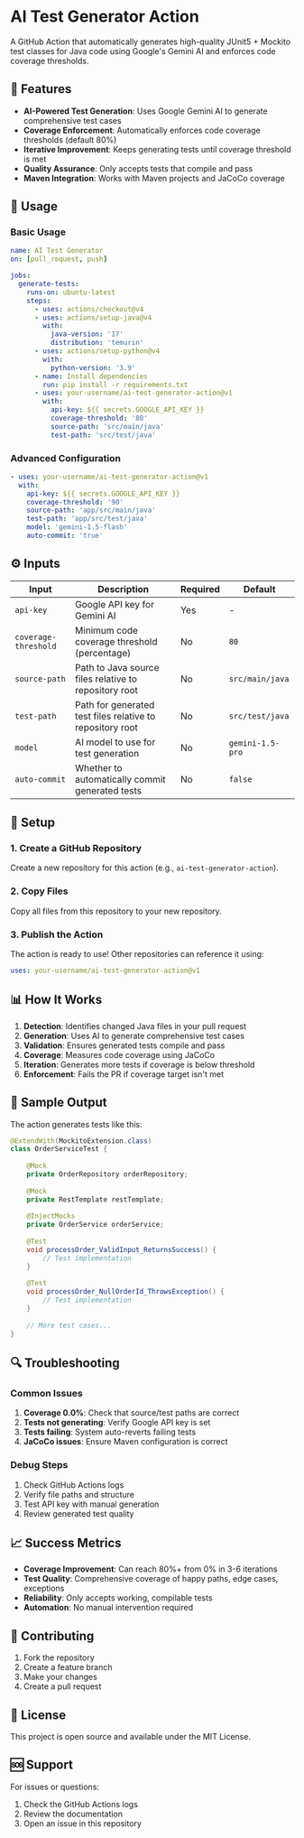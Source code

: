 # AI Test Generator Action

A GitHub Action that automatically generates high-quality JUnit5 + Mockito test classes for Java code using Google's Gemini AI and enforces code coverage thresholds.

## 🚀 Features

- **AI-Powered Test Generation**: Uses Google Gemini AI to generate comprehensive test cases
- **Coverage Enforcement**: Automatically enforces code coverage thresholds (default 80%)
- **Iterative Improvement**: Keeps generating tests until coverage threshold is met
- **Quality Assurance**: Only accepts tests that compile and pass
- **Maven Integration**: Works with Maven projects and JaCoCo coverage

## 📖 Usage

### Basic Usage

```yaml
name: AI Test Generator
on: [pull_request, push]

jobs:
  generate-tests:
    runs-on: ubuntu-latest
    steps:
      - uses: actions/checkout@v4
      - uses: actions/setup-java@v4
        with:
          java-version: '17'
          distribution: 'temurin'
      - uses: actions/setup-python@v4
        with:
          python-version: '3.9'
      - name: Install dependencies
        run: pip install -r requirements.txt
      - uses: your-username/ai-test-generator-action@v1
        with:
          api-key: ${{ secrets.GOOGLE_API_KEY }}
          coverage-threshold: '80'
          source-path: 'src/main/java'
          test-path: 'src/test/java'
```

### Advanced Configuration

```yaml
- uses: your-username/ai-test-generator-action@v1
  with:
    api-key: ${{ secrets.GOOGLE_API_KEY }}
    coverage-threshold: '90'
    source-path: 'app/src/main/java'
    test-path: 'app/src/test/java'
    model: 'gemini-1.5-flash'
    auto-commit: 'true'
```

## ⚙️ Inputs

| Input | Description | Required | Default |
|-------|-------------|----------|---------|
| `api-key` | Google API key for Gemini AI | Yes | - |
| `coverage-threshold` | Minimum code coverage threshold (percentage) | No | `80` |
| `source-path` | Path to Java source files relative to repository root | No | `src/main/java` |
| `test-path` | Path for generated test files relative to repository root | No | `src/test/java` |
| `model` | AI model to use for test generation | No | `gemini-1.5-pro` |
| `auto-commit` | Whether to automatically commit generated tests | No | `false` |

## 🔧 Setup

### 1. Create a GitHub Repository

Create a new repository for this action (e.g., `ai-test-generator-action`).

### 2. Copy Files

Copy all files from this repository to your new repository.

### 3. Publish the Action

The action is ready to use! Other repositories can reference it using:

```yaml
uses: your-username/ai-test-generator-action@v1
```

## 📊 How It Works

1. **Detection**: Identifies changed Java files in your pull request
2. **Generation**: Uses AI to generate comprehensive test cases
3. **Validation**: Ensures generated tests compile and pass
4. **Coverage**: Measures code coverage using JaCoCo
5. **Iteration**: Generates more tests if coverage is below threshold
6. **Enforcement**: Fails the PR if coverage target isn't met

## 🎯 Sample Output

The action generates tests like this:

```java
@ExtendWith(MockitoExtension.class)
class OrderServiceTest {
    
    @Mock
    private OrderRepository orderRepository;
    
    @Mock
    private RestTemplate restTemplate;
    
    @InjectMocks
    private OrderService orderService;
    
    @Test
    void processOrder_ValidInput_ReturnsSuccess() {
        // Test implementation
    }
    
    @Test
    void processOrder_NullOrderId_ThrowsException() {
        // Test implementation
    }
    
    // More test cases...
}
```

## 🔍 Troubleshooting

### Common Issues

1. **Coverage 0.0%**: Check that source/test paths are correct
2. **Tests not generating**: Verify Google API key is set
3. **Tests failing**: System auto-reverts failing tests
4. **JaCoCo issues**: Ensure Maven configuration is correct

### Debug Steps

1. Check GitHub Actions logs
2. Verify file paths and structure
3. Test API key with manual generation
4. Review generated test quality

## 📈 Success Metrics

- **Coverage Improvement**: Can reach 80%+ from 0% in 3-6 iterations
- **Test Quality**: Comprehensive coverage of happy paths, edge cases, exceptions
- **Reliability**: Only accepts working, compilable tests
- **Automation**: No manual intervention required

## 🤝 Contributing

1. Fork the repository
2. Create a feature branch
3. Make your changes
4. Create a pull request

## 📄 License

This project is open source and available under the MIT License.

## 🆘 Support

For issues or questions:
1. Check the GitHub Actions logs
2. Review the documentation
3. Open an issue in this repository


